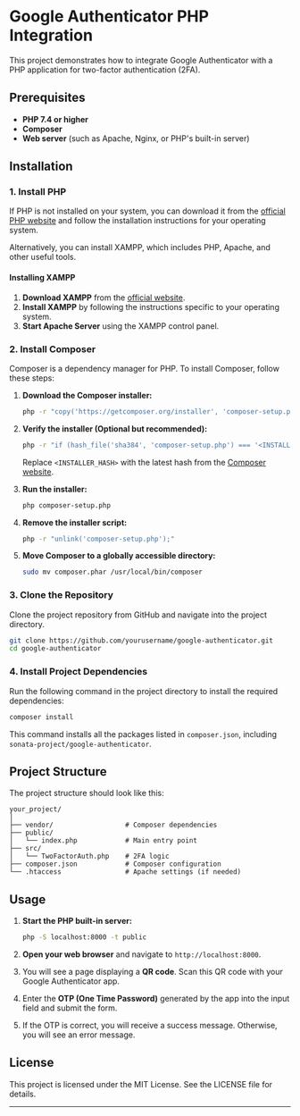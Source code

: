 # Google Authenticator PHP Integration

This project demonstrates how to integrate Google Authenticator with a PHP application for two-factor authentication (2FA).

## Prerequisites

- **PHP 7.4 or higher**
- **Composer**
- **Web server** (such as Apache, Nginx, or PHP's built-in server)

## Installation

### 1. Install PHP

If PHP is not installed on your system, you can download it from the [official PHP website](https://www.php.net/downloads) and follow the installation instructions for your operating system.

Alternatively, you can install XAMPP, which includes PHP, Apache, and other useful tools.

#### **Installing XAMPP**

1. **Download XAMPP** from the [official website](https://www.apachefriends.org/index.html).
2. **Install XAMPP** by following the instructions specific to your operating system.
3. **Start Apache Server** using the XAMPP control panel.

### 2. Install Composer

Composer is a dependency manager for PHP. To install Composer, follow these steps:

1. **Download the Composer installer:**

    ```bash
    php -r "copy('https://getcomposer.org/installer', 'composer-setup.php');"
    ```

2. **Verify the installer (Optional but recommended):**

    ```bash
    php -r "if (hash_file('sha384', 'composer-setup.php') === '<INSTALLER_HASH>') { echo 'Installer verified'; } else { echo 'Installer corrupt'; unlink('composer-setup.php'); } echo PHP_EOL;"
    ```

   Replace `<INSTALLER_HASH>` with the latest hash from the [Composer website](https://getcomposer.org/download/).

3. **Run the installer:**

    ```bash
    php composer-setup.php
    ```

4. **Remove the installer script:**

    ```bash
    php -r "unlink('composer-setup.php');"
    ```

5. **Move Composer to a globally accessible directory:**

    ```bash
    sudo mv composer.phar /usr/local/bin/composer
    ```

### 3. Clone the Repository

Clone the project repository from GitHub and navigate into the project directory.

```bash
git clone https://github.com/yourusername/google-authenticator.git
cd google-authenticator
```

### 4. Install Project Dependencies

Run the following command in the project directory to install the required dependencies:

```bash
composer install
```

This command installs all the packages listed in `composer.json`, including `sonata-project/google-authenticator`.

## Project Structure

The project structure should look like this:

```
your_project/
│
├── vendor/                  # Composer dependencies
├── public/
│   └── index.php            # Main entry point
├── src/
│   └── TwoFactorAuth.php    # 2FA logic
├── composer.json            # Composer configuration
└── .htaccess                # Apache settings (if needed)
```

## Usage

1. **Start the PHP built-in server:**

   ```bash
   php -S localhost:8000 -t public
   ```

2. **Open your web browser** and navigate to `http://localhost:8000`.

3. You will see a page displaying a **QR code**. Scan this QR code with your Google Authenticator app.

4. Enter the **OTP (One Time Password)** generated by the app into the input field and submit the form.

5. If the OTP is correct, you will receive a success message. Otherwise, you will see an error message.

## License

This project is licensed under the MIT License. See the LICENSE file for details.

---
